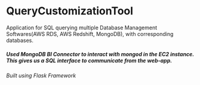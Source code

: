 # QueryCustomizationTool
Application for SQL querying multiple Database Management Softwares(AWS RDS, AWS Redshift, MongoDB), with corresponding databases.

##### Used MongoDB BI Connector to interact with mongod in the EC2 instance. This gives us a SQL interface to communicate from the web-app.

###### Built using Flask Framework
